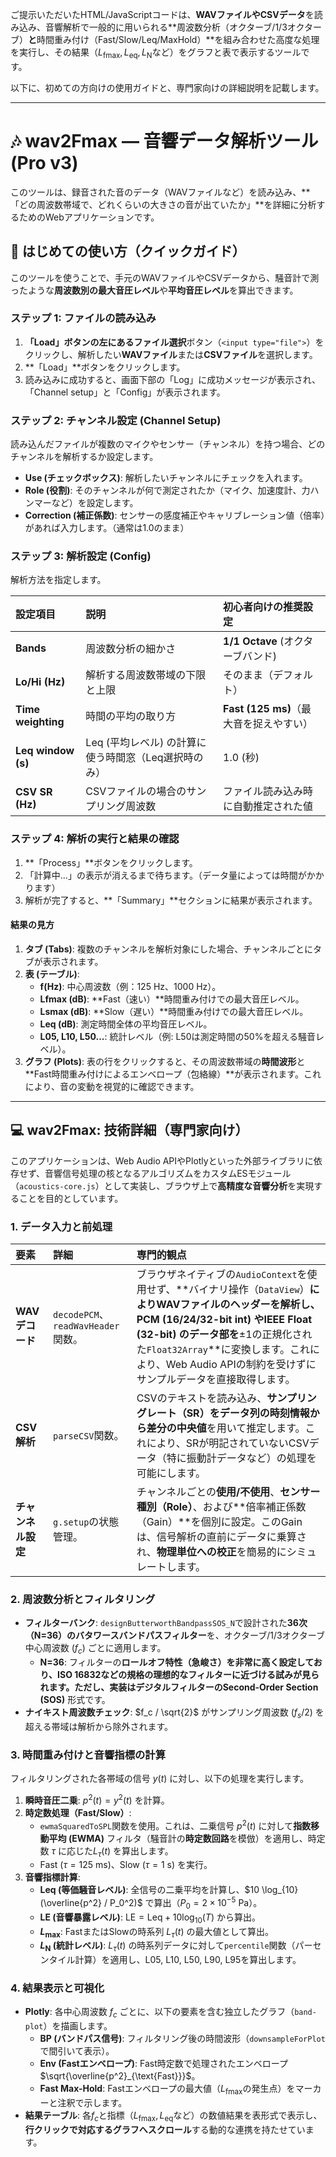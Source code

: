 ご提示いただいたHTML/JavaScriptコードは、**WAVファイルやCSVデータ**を読み込み、音響解析で一般的に用いられる**周波数分析（オクターブ/1/3オクターブ）**と**時間重み付け（Fast/Slow/Leq/MaxHold）**を組み合わせた高度な処理を実行し、その結果（$L_{\text{fmax}}, L_{\text{eq}}, L_{\text{N}}$など）をグラフと表で表示するツールです。

以下に、初めての方向けの使用ガイドと、専門家向けの詳細説明を記載します。

---

# 🎶 wav2Fmax — 音響データ解析ツール (Pro v3)

このツールは、録音された音のデータ（WAVファイルなど）を読み込み、**「どの周波数帯域で、どれくらいの大きさの音が出ていたか」**を詳細に分析するためのWebアプリケーションです。

## 🚀 はじめての使い方（クイックガイド）

このツールを使うことで、手元のWAVファイルやCSVデータから、騒音計で測ったような**周波数別の最大音圧レベル**や**平均音圧レベル**を算出できます。

### ステップ 1: ファイルの読み込み
1.  **「Load」**ボタンの左にある**ファイル選択**ボタン（`<input type="file">`）をクリックし、解析したい**WAVファイル**または**CSVファイル**を選択します。
2.  **「Load」**ボタンをクリックします。
3.  読み込みに成功すると、画面下部の「Log」に成功メッセージが表示され、「Channel setup」と「Config」が表示されます。

### ステップ 2: チャンネル設定 (Channel Setup)
読み込んだファイルが複数のマイクやセンサー（チャンネル）を持つ場合、どのチャンネルを解析するか設定します。

* **Use (チェックボックス)**: 解析したいチャンネルにチェックを入れます。
* **Role (役割)**: そのチャンネルが何で測定されたか（マイク、加速度計、力ハンマーなど）を設定します。
* **Correction (補正係数)**: センサーの感度補正やキャリブレーション値（倍率）があれば入力します。（通常は1.0のまま）

### ステップ 3: 解析設定 (Config)
解析方法を指定します。

| 設定項目 | 説明 | 初心者向けの推奨設定 |
| :--- | :--- | :--- |
| **Bands** | 周波数分析の細かさ | **1/1 Octave** (オクターブバンド) |
| **Lo/Hi (Hz)** | 解析する周波数帯域の下限と上限 | そのまま（デフォルト） |
| **Time weighting** | 時間の平均の取り方 | **Fast (125 ms)**（最大音を捉えやすい） |
| **Leq window (s)** | Leq (平均レベル) の計算に使う時間窓（Leq選択時のみ） | 1.0 (秒) |
| **CSV SR (Hz)** | CSVファイルの場合のサンプリング周波数 | ファイル読み込み時に自動推定された値 |

### ステップ 4: 解析の実行と結果の確認
1.  **「Process」**ボタンをクリックします。
2.  「計算中...」の表示が消えるまで待ちます。（データ量によっては時間がかかります）
3.  解析が完了すると、**「Summary」**セクションに結果が表示されます。

#### 結果の見方

1.  **タブ (Tabs)**: 複数のチャンネルを解析対象にした場合、チャンネルごとにタブが表示されます。
2.  **表 (テーブル)**:
    * **f(Hz)**: 中心周波数（例：125 Hz、1000 Hz）。
    * **Lfmax (dB)**: **Fast（速い）**時間重み付けでの最大音圧レベル。
    * **Lsmax (dB)**: **Slow（遅い）**時間重み付けでの最大音圧レベル。
    * **Leq (dB)**: 測定時間全体の平均音圧レベル。
    * **L05, L10, L50...**: 統計レベル（例: L50は測定時間の50%を超える騒音レベル）。
3.  **グラフ (Plots)**: 表の行をクリックすると、その周波数帯域の**時間波形**と**Fast時間重み付けによるエンベロープ（包絡線）**が表示されます。これにより、音の変動を視覚的に確認できます。

---

## 💻 wav2Fmax: 技術詳細（専門家向け）

このアプリケーションは、Web Audio APIやPlotlyといった外部ライブラリに依存せず、音響信号処理の核となるアルゴリズムをカスタムESモジュール（`acoustics-core.js`）として実装し、ブラウザ上で**高精度な音響分析**を実現することを目的としています。

### 1. データ入力と前処理

| 要素 | 詳細 | 専門的観点 |
| :--- | :--- | :--- |
| **WAVデコード** | `decodePCM`、`readWavHeader`関数。 | ブラウザネイティブの`AudioContext`を使用せず、**バイナリ操作（`DataView`）**によりWAVファイルのヘッダーを解析し、PCM (16/24/32-bit int) やIEEE Float (32-bit) のデータ部を**$\pm 1$の正規化された`Float32Array`**に変換します。これにより、Web Audio APIの制約を受けずにサンプルデータを直接取得します。 |
| **CSV解析** | `parseCSV`関数。 | CSVのテキストを読み込み、**サンプリングレート（SR）**をデータ列の時刻情報から**差分の中央値**を用いて推定します。これにより、SRが明記されていないCSVデータ（特に振動計データなど）の処理を可能にします。 |
| **チャンネル設定** | `g.setup`の状態管理。 | チャンネルごとの**使用/不使用**、**センサー種別（Role）**、および**倍率補正係数（Gain）**を個別に設定。このGainは、信号解析の直前にデータに乗算され、**物理単位への校正**を簡易的にシミュレートします。 |

### 2. 周波数分析とフィルタリング

* **フィルターバンク**: `designButterworthBandpassSOS_N`で設計された**36次（N=36）のバタワースバンドパスフィルター**を、オクターブ/1/3オクターブ中心周波数 ($f_c$) ごとに適用します。
    * **N=36**: フィルターの**ロールオフ特性（急峻さ）**を非常に高く設定しており、ISO 16832などの規格の理想的なフィルターに近づける試みが見られます。ただし、実装はデジタルフィルターの**Second-Order Section (SOS)** 形式です。
* **ナイキスト周波数チェック**: $f_c / \sqrt{2}$ がサンプリング周波数 ($f_s/2$) を超える帯域は解析から除外されます。

### 3. 時間重み付けと音響指標の計算

フィルタリングされた各帯域の信号 $y(t)$ に対し、以下の処理を実行します。

1.  **瞬時音圧二乗**: $p^2(t) = y^2(t)$ を計算。
2.  **時定数処理（Fast/Slow）**:
    * `ewmaSquaredToSPL`関数を使用。これは、二乗信号 $p^2(t)$ に対して**指数移動平均 (EWMA)** フィルタ（騒音計の**時定数回路**を模倣）を適用し、時定数 $\tau$ に応じた$L_{\tau}(t)$ を算出します。
    * Fast ($\tau=125\text{ ms}$)、Slow ($\tau=1\text{ s}$) を実行。
3.  **音響指標計算**:
    * **Leq (等価騒音レベル)**: 全信号の二乗平均を計算し、$10 \log_{10} (\overline{p^2} / P_0^2)$ で算出（$P_0=2\times 10^{-5}\text{ Pa}$）。
    * **LE (音響暴露レベル)**: $\text{LE} = \text{Leq} + 10 \log_{10}(T)$ から算出。
    * **$L_{\text{max}}$**: FastまたはSlowの時系列 $L_{\tau}(t)$ の最大値として算出。
    * **$L_{\text{N}}$ (統計レベル)**: $L_{\tau}(t)$ の時系列データに対して`percentile`関数（パーセンタイル計算）を適用し、L05, L10, L50, L90, L95を算出します。

### 4. 結果表示と可視化

* **Plotly**: 各中心周波数 $f_c$ ごとに、以下の要素を含む独立したグラフ（`band-plot`）を描画します。
    * **BP (バンドパス信号)**: フィルタリング後の時間波形（`downsampleForPlot`で間引いて表示）。
    * **Env (Fastエンベロープ)**: Fast時定数で処理されたエンベロープ $\sqrt{\overline{p^2}_{\text{Fast}}}$。
    * **Fast Max-Hold**: Fastエンベロープの最大値（$L_{\text{fmax}}$の発生点）をマーカーと注釈で示します。
* **結果テーブル**: 各$f_c$と指標（$L_{\text{fmax}}, L_{\text{eq}}$など）の数値結果を表形式で表示し、**行クリックで対応するグラフへスクロール**する動的な連携を持たせています。
